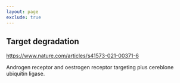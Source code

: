 ```yaml
---
layout: page
exclude: true
---
```

## Target degradation

https://www.nature.com/articles/s41573-021-00371-6

Androgen receptor and oestrogen receptor targeting plus cereblone ubiquitin ligase.
